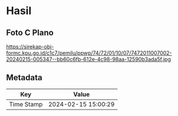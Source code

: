 # Hasil

## Foto C Plano

https://sirekap-obj-formc.kpu.go.id/c1c7/pemilu/ppwp/74/72/01/10/07/7472011007002-20240215-005347--bb60c6fb-612e-4c98-98aa-12590b3ada5f.jpg


## Metadata

| Key        | Value               |
| ---------- | ------------------- |
| Time Stamp | 2024-02-15 15:00:29 |



